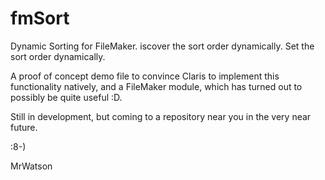 # fmSort
Dynamic Sorting for FileMaker. iscover the sort order dynamically. Set the sort order dynamically.

A proof of concept demo file to convince Claris to implement this functionality natively, and a FileMaker module, which has turned out to possibly be quite useful :D.

Still in development, but coming to a repository near you in the very near future.

:8-)

MrWatson

